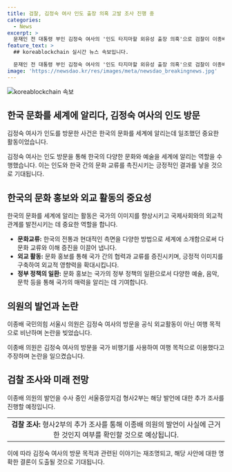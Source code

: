 ```yaml
---
title: 검찰, 김정숙 여사 인도 출장 의혹 고발 조사 진행 중
categories:
  - News
excerpt: >
  문재인 전 대통령 부인 김정숙 여사의 '인도 타지마할 외유성 출장 의혹'으로 검찰이 이종배 국민의힘 서울시의원을 고발인 신분으로 조사 중입니다. 김 여사의 방문을 공식 외교활동이라는 전 대통령의 해명에도 논란이 지속되며, 국기문란 사건으로의 전환 가능성이 제기되고 있습니다.
feature_text: >
  ## koreablockchain 실시간 뉴스 속보입니다.

  문재인 전 대통령 부인 김정숙 여사의 '인도 타지마할 외유성 출장 의혹'으로 검찰이 이종배 국민의힘 서울시의원을 고발인 신분으로 조사 중입니다. 김 여사의 방문을 공식 외교활동이라는 전 대통령의 해명에도 논란이 지속되며, 국기문란 사건으로의 전환 가능성이 제기되고 있습니다.
image: 'https://newsdao.kr/res/images/meta/newsdao_breakingnews.jpg'
---
```


<p><img src="https://newsdao.kr/res/images/meta/newsdao_breakingnews.jpg" alt="koreablockchain 속보" /></p>

<h2 data-ke-size="size26">한국 문화를 세계에 알리다, 김정숙 여사의 인도 방문</h2>

<p>김정숙 여사가 인도를 방문한 사건은 한국의 문화를 세계에 알리는데 일조했던 중요한 활동이었습니다.</p>

<p data-ke-size="size16">김정숙 여사는 인도 방문을 통해 한국의 다양한 문화와 예술을 세계에 알리는 역할을 수행했습니다. 이는 인도와 한국 간의 문화 교류를 촉진시키는 긍정적인 결과를 낳을 것으로 기대됩니다.</p>

<h2 data-ke-size="size26">한국의 문화 홍보와 외교 활동의 중요성</h2>

<p>한국의 문화를 세계에 알리는 활동은 국가의 이미지를 향상시키고 국제사회와의 외교적 관계를 발전시키는 데 중요한 역할을 합니다.</p>

<ul>
    <li><b>문화교류:</b> 한국의 전통과 현대적인 측면을 다양한 방법으로 세계에 소개함으로써 다문화 교류와 이해 증진을 이끌어 냅니다.</li>
    <li><b>외교 활동:</b> 문화 홍보를 통해 국가 간의 협력과 교류를 증진시키며, 긍정적 이미지를 구축하여 외교적 영향력을 확대시킵니다.</li>
    <li><b>정부 정책의 일환:</b> 문화 홍보는 국가의 정부 정책의 일환으로서 다양한 예술, 음악, 문학 등을 통해 국가의 매력을 알리는 데 기여합니다.</li>
</ul>

<h2 data-ke-size="size26">의원의 발언과 논란</h2>

<p>이종배 국민의힘 서울시 의원은 김정숙 여사의 방문을 공식 외교활동이 아닌 여행 목적으로 비난하며 논란을 빚었습니다.</p>

<p data-ke-size="size16">이종배 의원은 김정숙 여사의 방문을 국가 비행기를 사용하여 여행 목적으로 이용했다고 주장하며 논란을 일으켰습니다.</p>

<h2 data-ke-size="size26">검찰 조사와 미래 전망</h2>

<p>이종배 의원의 발언을 수사 중인 서울중앙지검 형사2부는 해당 발언에 대한 추가 조사를 진행할 예정입니다.</p>

<table>
    <tr>
        <td style="text-align: center; height: 17px;"><b>검찰 조사:</b> 형사2부의 추가 조사를 통해 이종배 의원의 발언이 사실에 근거한 것인지 여부를 확인할 것으로 예상됩니다.</td>
    </tr>
</table>

<p data-ke-size="size16">이에 따라 김정숙 여사의 방문 목적과 관련된 이야기는 재조명되고, 해당 사안에 대한 명확한 결론이 도출될 것으로 기대됩니다.</p>

